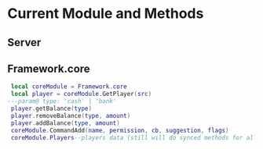 # Current Module and Methods

## Server
## Framework.core
```lua
 local coreModule = Framework.core
 local player = coreModule.GetPlayer(src)
---param@ type: 'cash' | 'bank'
 player.getBalance(type)
 player.removeBalance(type, amount)
 player.addBalance(type, amount)
 coreModule.CommandAdd(name, permission, cb, suggestion, flags)
 coreModule.Players--players data (still will do synced methods for all framework, now every framework have their players data)
```

